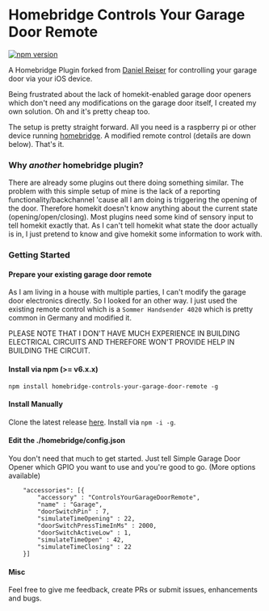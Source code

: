 # Homebridge Controls Your Garage Door Remote

[![npm version](https://badge.fury.io/js/homebridge-controls-your-garage-door-remote.svg)](https://badge.fury.io/js/homebridge-controls-your-garage-door-remote)

A Homebridge Plugin forked from [Daniel Reiser](https://github.com/danielreiser/Homebridge-Simple-Garage-Door-Opener) for controlling your garage door via your iOS device.

Being frustrated about the lack of homekit-enabled garage door openers which don't need any modifications on the garage door itself, I created my own solution.
Oh and it's pretty cheap too.

The setup is pretty straight forward. All you need is a raspberry pi or other device running [homebridge](https://github.com/nfarina/homebridge). A modified remote control (details are down below). That's it.


### Why *another* homebridge plugin?
There are already some plugins out there doing something similar. The problem with this simple setup of mine is the lack of a reporting functionality/backchannel 'cause all I am doing is triggering the opening of the door. Therefore homekit doesn't know anything about the current state (opening/open/closing).
Most plugins need some kind of sensory input to tell homekit exactly that. As I can't tell homekit what state the door actually is in, I just pretend to know and give homekit some information to work with.


### Getting Started

#### Prepare your existing garage door remote
As I am living in a house with multiple parties, I can't modify the garage door electronics directly. So I looked for an other way. I just used the existing remote control which is a `Sommer Handsender 4020` which is pretty common in Germany and modified it.

PLEASE NOTE THAT I DON'T HAVE MUCH EXPERIENCE IN BUILDING ELECTRICAL CIRCUITS AND THEREFORE WON'T PROVIDE HELP IN BUILDING THE CIRCUIT.

#### Install via npm (>= v6.x.x)
`npm install homebridge-controls-your-garage-door-remote -g`


#### Install Manually
Clone the latest release [here](https://github.com/kropatschek/Homebridge-Controls-Your-Garage-Door-Remote). Install via `npm -i -g`.


#### Edit the ./homebridge/config.json
You don't need that much to get started. Just tell Simple Garage Door Opener which GPIO you want to use and you're good to go. (More options available)

```
    "accessories": [{
        "accessory" : "ControlsYourGarageDoorRemote",
        "name" : "Garage",
        "doorSwitchPin" : 7,
        "simulateTimeOpening" : 22,
        "doorSwitchPressTimeInMs" : 2000,
        "doorSwitchActiveLow" : 1,
        "simulateTimeOpen" : 42,
        "simulateTimeClosing" : 22
    }]
```

#### Misc
Feel free to give me feedback, create PRs or submit issues, enhancements and bugs.
